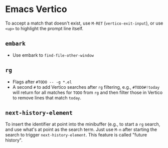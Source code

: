 # Emacs Vertico

To accept a match that doesn't exist, use `M-RET` (`vertico-exit-input`), or use `<up>` to highlight the prompt line itself.

## `embark`

- Use embark to `find-file-other-window`

## `rg`

- Flags after `#TODO -- -g *.el`
- A second `#` to add Vertico searches after `rg` filtering, e.g., `#TODO#!today` will return for all matches for `TODO` from `rg` and then filter those in Vertico to remove lines that match `today`.

## `next-history-element`

To insert the identifier at point into the minibuffer (e.g., to start a `rg` search, and use what's at point as the search term. Just use `M-n` after starting the search to trigger `next-history-element`. This feature is called "future history".
